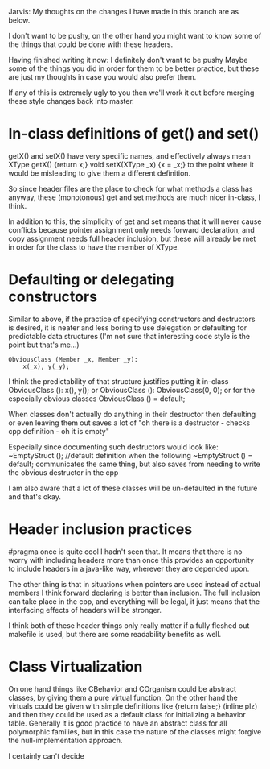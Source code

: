 
Jarvis: My thoughts on the changes I have made in this branch are as below.

I don't want to be pushy, on the other hand you might want to know some of the things that could be done with these headers.

Having finished writing it now:
I definitely don't want to be pushy
Maybe some of the things you did in order for them to be better practice,
but these are just my thoughts in case you would also prefer them.

If any of this is extremely ugly to you then we'll work it out before merging these style changes back into master.

In-class definitions of get() and set()
=======================================

getX() and setX() have very specific names, and effectively always mean
    XType getX() {return x;}
	void setX(XType _x) {x = _x;}
to the point where it would be misleading to give them a different definition.

So since header files are the place to check for what methods a class has anyway, these (monotonous)
get and set methods are much nicer in-class, I think.

In addition to this, the simplicity of get and set means that it will never cause conflicts
because pointer assignment only needs forward declaration, and copy assignment needs full header inclusion,
but these will already be met in order for the class to have the member of XType.

Defaulting or delegating constructors
=====================================

Similar to above, if the practice of specifying constructors and destructors is desired,
it is neater and less boring to use delegation or defaulting for predictable data structures
(I'm not sure that interesting code style is the point but that's me...)

    ObviousClass (Member _x, Member _y):
	    x(_x), y(_y);
I think the predictability of that structure justifies putting it in-class
    ObviousClass ():
	    x(), y();
or
    ObviousClass ():
	    ObviousClass(0, 0);
or for the especially obvious classes
    ObviousClass () = default;

When classes don't actually do anything in their destructor then defaulting or even leaving them out saves
a lot of "oh there is a destructor - checks cpp definition - oh it is empty"

Especially since documenting such destructors would look like:
    ~EmptyStruct (); //default definition
when the following
    ~EmptyStruct () = default;
communicates the same thing, but also saves from needing to write the obvious destructor in the cpp

I am also aware that a lot of these classes will be un-defaulted in the future and that's okay.

Header inclusion practices
==========================

#pragma once
is quite cool I hadn't seen that.
It means that there is no worry with including headers more than once
this provides an opportunity to include headers in a java-like way, wherever they are depended upon.

The other thing is that in situations when pointers are used instead of actual members I think forward declaring is better than inclusion.
The full inclusion can take place in the cpp, and everything will be legal, it just means that the interfacing effects of headers will be stronger.

I think both of these header things only really matter if a fully fleshed out makefile is used, but there are some readability benefits as well.

Class Virtualization
====================

On one hand things like CBehavior and COrganism could be abstract classes, by giving them a pure virtual function,
On the other hand the virtuals could be given with simple definitions like {return false;} (inline plz) and then they
could be used as a default class for initializing a behavior table.
Generally it is good practice to have an abstract class for all polymorphic families, but in this case the nature of the classes might 
forgive the null-implementation approach.

I certainly can't decide
